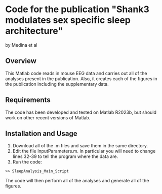# Code for the publication "Shank3 modulates sex specific sleep architecture" 
by Medina et al 

## Overview

This Matlab code reads in mouse EEG data and carries out all of the analyses present in the publication.  Also, it creates each of the figures in the publication including the supplementary data.   

## Requirements
The code has been developed and tested on Matlab R2023b, but should work on other recent versions of Matlab.  


## Installation and Usage
1) Download all of the .m files and save them in the same directory.
2) Edit the file InputParameters.m.  In particular you will need to change lines 32-39 to tell the program where the data are.
3) Run the code:
```
>> SleepAnalysis_Main_Script
```





The code will then perform all of the analyses and generate all of the figures.  



